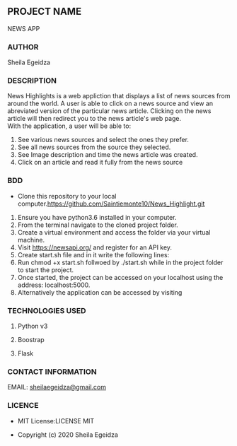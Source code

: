 ## PROJECT NAME

NEWS APP

### AUTHOR

Sheila Egeidza

### DESCRIPTION
<div class="jumbotron">
News Highlights is a web appliction that displays a list of news sources from around the world. A user is able to click on a news source and view an abreviated version of the particular news article. Clicking on the news article will then redirect you to the news article's web page.
</div>
With the application, a user will be able to:

1. See various news sources and select the ones they prefer.<br>
2. See all news sources from the source they selected.<br> 
3. See Image description and time the news article was created. <br>
4. Click on an article and read it fully from the news source<br>

### BDD

- Clone this repository to your local computer.https://github.com/Saintiemonte10/News_Highlight.git

1. Ensure you have python3.6 installed in your computer.
2. From the terminal navigate to the cloned project folder.
3. Create a virtual environment and access the folder via your virtual machine.
4. Visit https://newsapi.org/ and register for an API key.
5. Create start.sh file and in it write the following lines:
6. Run chmod +x start.sh follwoed by ./start.sh while in the project folder to start the project.
7. Once started, the project can be accessed on your localhost using the address: localhost:5000.
8. Alternatively the application can be accessed by visiting

### TECHNOLOGIES USED

1. Python v3

2. Boostrap

3. Flask

### CONTACT INFORMATION

EMAIL: sheilaegeidza@gmail.com

### LICENCE

- MIT License:LICENSE MIT

- Copyright (c) 2020 Sheila Egeidza



